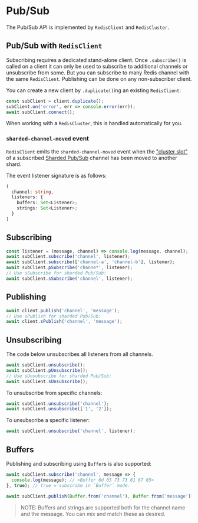 # Pub/Sub

The Pub/Sub API is implemented by `RedisClient` and `RedisCluster`.

## Pub/Sub with `RedisClient`

Subscribing requires a dedicated stand-alone client.
Once `.subscribe()` is called on a client it can only be used to subscribe to additional channels or unsubscribe from some.
But you can subscribe to many Redis channel with the same `RedisClient`.
Publishing can be done on any non-subscriber client.

You can create a new client by `.duplicate()`ing an existing `RedisClient`:

```typescript
const subClient = client.duplicate();
subClient.on('error', err => console.error(err));
await subClient.connect();
```

When working with a `RedisCluster`, this is handled automatically for you.

### `sharded-channel-moved` event

`RedisClient` emits the `sharded-channel-moved` event when the ["cluster slot"](https://redis.io/docs/reference/cluster-spec/#key-distribution-model) of a subscribed [Sharded Pub/Sub](https://redis.io/docs/manual/pubsub/#sharded-pubsub) channel has been moved to another shard.

The event listener signature is as follows:
```typescript
(
  channel: string,
  listeners: {
    buffers: Set<Listener>;
    strings: Set<Listener>;
  }
)
```

## Subscribing

```javascript
const listener = (message, channel) => console.log(message, channel);
await subClient.subscribe('channel', listener);
await subClient.subscribe(['channel-a', 'channel-b'], listener);
await subClient.pSubscribe('channe*', listener);
// Use sSubscribe for sharded Pub/Sub:
await subClient.sSubscribe('channel', listener);
```

## Publishing

```javascript
await client.publish('channel', 'message');
// Use sPublish for sharded Pub/Sub:
await client.sPublish('channel', 'message');
```

## Unsubscribing

The code below unsubscribes all listeners from all channels.

```javascript
await subClient.unsubscribe();
await subClient.pUnsubscribe();
// Use sUnsubscribe for sharded Pub/Sub:
await subClient.sUnsubscribe();
```

To unsubscribe from specific channels:

```javascript
await subClient.unsubscribe('channel');
await subClient.unsubscribe(['1', '2']);
```

To unsubscribe a specific listener:

```javascript
await subClient.unsubscribe('channel', listener);
```

## Buffers

Publishing and subscribing using `Buffer`s is also supported:

```javascript
await subClient.subscribe('channel', message => {
  console.log(message); // <Buffer 6d 65 73 73 61 67 65>
}, true); // true = subscribe in `Buffer` mode.

await subClient.publish(Buffer.from('channel'), Buffer.from('message'));
```

> NOTE: Buffers and strings are supported both for the channel name and the message. You can mix and match these as desired.
